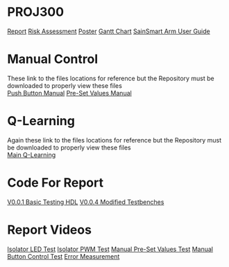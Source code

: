 # PROJ300

[Report](Management/Report.pdf)
[Risk Assessment](Management/Risk_Assessment_Form.docm)
[Poster](Management/10622544-Poster.pdf)
[Gantt Chart](Management/PROJ300.pod)
[SainSmart Arm User Guide](Datasheets/SainSmart_6_Axis_Servos_Control_Palletizing_Robot_Arm_Model_User_Guide_EN.doc)
# Manual Control
These link to the files locations for reference but the Repository must be downloaded to properly view these files  
[Push Button Manual](Project_Files/PROJ300_Edmonds_MANUAL/PROJ300_Edmonds_MANUAL.qpf)
[Pre-Set Values Manual](Project_Files/PROJ300_Edmonds/PROJ300_Edmonds.qpf)
# Q-Learning
Again these link to the files locations for reference but the Repository must be downloaded to properly view these files  
[Main Q-Learning](Project_Files_Q/PROJ300_Edmonds/PROJ300_Edmonds.qpf)
# Code For Report
[V0.0.1 Basic Testing HDL](https://github.com/Edmonds-Git/PROJ300/releases/tag/V0.0.1)
[V0.0.4 Modified Testbenches](https://github.com/Edmonds-Git/PROJ300/releases/tag/V0.0.4)
# Report Videos
[Isolator LED Test](https://youtu.be/WXU1UwsgJGA)
[Isolator PWM Test](https://youtu.be/epZFnG3XhxA)
[Manual Pre-Set Values Test](https://youtu.be/xRO3ya57xBg)
[Manual Button Control Test](https://youtu.be/PJylTEoCMLQ)
[Error Measurement](https://youtu.be/OjvJlNO9JCc)
